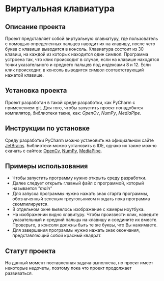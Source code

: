# Виртуальная клавиатура #
## Описание проекта #
Проект представляет собой виртуальную клавиатуру, где пользователь с помощью определенных пальцев наводит их на клавишу, после чего буква с клавиши выводится в консоль. Клавиатура состоит из 30 клавиш, на каждой из которых находится один символ. Программа устроена так, что клик происходит в случае, если на клавише находятся точки указательного и среднего пальцев под индексами 8 и 12. Если клик происходит, в консоль выводится символ соответствующий нажатой клавише. 
## Установка проекта #
Проект разработан в такой среде разработки, как PyCharm с применением git. Для того, чтобы запустить проект понадобятся компилятор, библиотеки такие, как: *OpenCv*, *NumPy*, *MediaPipe*. 
## Инструкции по установке #
Среду разработки PyCharm можно установить на официальном сайте [JetBrains](https://www.jetbrains.com/ru-ru/pycharm/download/?section=windows). Библиотеки можно установить в IDE, однако их также можно скачать с сайтов: [OpenCv](https://opencv.org/releases/), [NumPy](https://numpy.org/install/), [MediaPipe](https://pypi.org/project/mediapipe/).
## Примеры использования #
- Чтобы запустить программу нужно открыть среду разработки.
- Далее следует открыть главный файл с программой, который называется *"main"*
- Для запуска программы нужно нажать знак старта программы, обозначенный зеленым треугольником и ждать пока программа скомпилируется.
- В отдельном окне вывелось изображение с камеры ноутбука.
- На изображении видно клавитуру. Чтобы произвести клик, наведите указательный и средний пальцы на клавишу и соедините их вместе. Проверьте, в консоли должны быть те же буквы, что Вы нажимаете.
- Для завершения программы нужно нажать знак окончания, представляющий собой красный квадрат.
## Статут проекта #
На данный момент поставленная задача выполнена, но проект имеет некоторые недочеты, поэтому пока что проект продолжает развиваться.
